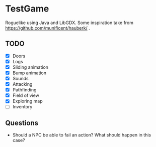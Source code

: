 # TestGame

Roguelike using Java and LibGDX.
Some inspiration take from https://github.com/munificent/hauberk/ .

## TODO
- [x] Doors
- [x] Logs
- [x] Sliding animation
- [x] Bump animation
- [x] Sounds
- [x] Attacking
- [x] Pathfinding
- [x] Field of view
- [x] Exploring map
- [ ] Inventory

## Questions
- Should a NPC be able to fail an action? What should happen in this case?
